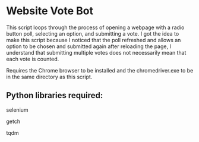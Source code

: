 # Website Vote Bot

This script loops through the process of opening a webpage with a radio button poll, selecting an option, and submitting a vote. I got the idea to make this script because I noticed that the poll refreshed and allows an option to be chosen and submitted again after reloading the page, I understand that submitting multiple votes does not necessarily mean that each vote is counted.

Requires the Chrome browser to be installed and the chromedriver.exe to be in the same directory as this script.

## Python libraries required:
selenium

getch

tqdm

